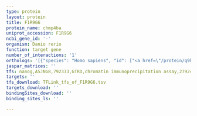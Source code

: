 ```yaml
---
type: protein
layout: protein
title: F1R9G6
protein_name: chmp4ba
uniprot_accession: F1R9G6
ncbi_gene_id: '-'
organism: Danio rerio
function: target gene
number_of_interactions: '1'
orthologs: '[{"species": "Homo sapiens", "id": ["<a href=\"/protein/q9h444\">Q9H444</a>"]}, {"species": "Mus musculus", "id": ["<a href=\"/protein/q9d8b3\">Q9D8B3</a>"]}, {"species": "Rattus norvegicus", "id": ["<a href=\"/protein/m0rch6\">M0RCH6</a>", "D4A9Z8"]}, {"species": "Drosophila melanogaster", "id": ["<a href=\"/protein/q8t0q4\">Q8T0Q4</a>"]}, {"species": "Caenorhabditis elegans", "id": ["<a href=\"/protein/q21959\">Q21959</a>", "<a href=\"/protein/q18886\">Q18886</a>"]}, {"species": "Saccharomyces cerevisiae", "id": ["<a href=\"/protein/p39929\">P39929</a>"]}]'
jaspar_matrices: ''
tfs: nanog,A5JNG8,792333,GTRD,chromatin immunoprecipitation assay,27924024%5Buid%5D,No
targets: ''
tfs_download: TFLink_tfs_of_F1R9G6.tsv
targets_download: ''
bindingSites_download: ''
binding_sites_ls: ''

---
```

